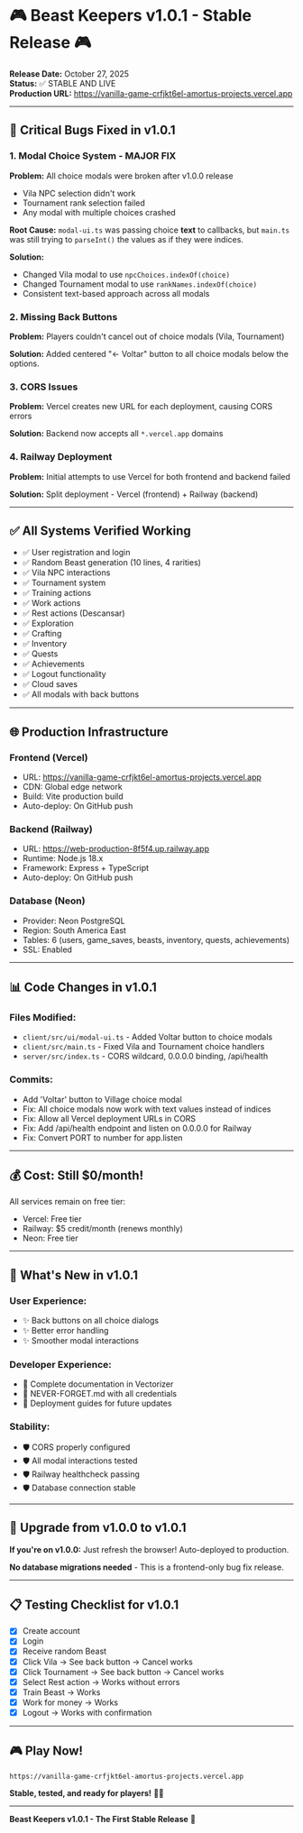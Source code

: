 # 🎮 Beast Keepers v1.0.1 - Stable Release 🎮

**Release Date:** October 27, 2025  
**Status:** ✅ STABLE AND LIVE  
**Production URL:** https://vanilla-game-crfjkt6el-amortus-projects.vercel.app

---

## 🐛 Critical Bugs Fixed in v1.0.1

### **1. Modal Choice System - MAJOR FIX**

**Problem:** All choice modals were broken after v1.0.0 release
- Vila NPC selection didn't work
- Tournament rank selection failed
- Any modal with multiple choices crashed

**Root Cause:** `modal-ui.ts` was passing choice **text** to callbacks, but `main.ts` was still trying to `parseInt()` the values as if they were indices.

**Solution:** 
- Changed Vila modal to use `npcChoices.indexOf(choice)`
- Changed Tournament modal to use `rankNames.indexOf(choice)`
- Consistent text-based approach across all modals

### **2. Missing Back Buttons**

**Problem:** Players couldn't cancel out of choice modals (Vila, Tournament)

**Solution:** Added centered "← Voltar" button to all choice modals below the options.

### **3. CORS Issues**

**Problem:** Vercel creates new URL for each deployment, causing CORS errors

**Solution:** Backend now accepts all `*.vercel.app` domains

### **4. Railway Deployment**

**Problem:** Initial attempts to use Vercel for both frontend and backend failed

**Solution:** Split deployment - Vercel (frontend) + Railway (backend)

---

## ✅ All Systems Verified Working

- ✅ User registration and login
- ✅ Random Beast generation (10 lines, 4 rarities)
- ✅ Vila NPC interactions
- ✅ Tournament system
- ✅ Training actions
- ✅ Work actions
- ✅ Rest actions (Descansar)
- ✅ Exploration
- ✅ Crafting
- ✅ Inventory
- ✅ Quests
- ✅ Achievements
- ✅ Logout functionality
- ✅ Cloud saves
- ✅ All modals with back buttons

---

## 🌐 Production Infrastructure

### **Frontend (Vercel)**
- URL: https://vanilla-game-crfjkt6el-amortus-projects.vercel.app
- CDN: Global edge network
- Build: Vite production build
- Auto-deploy: On GitHub push

### **Backend (Railway)**
- URL: https://web-production-8f5f4.up.railway.app
- Runtime: Node.js 18.x
- Framework: Express + TypeScript
- Auto-deploy: On GitHub push

### **Database (Neon)**
- Provider: Neon PostgreSQL
- Region: South America East
- Tables: 6 (users, game_saves, beasts, inventory, quests, achievements)
- SSL: Enabled

---

## 📊 Code Changes in v1.0.1

### **Files Modified:**
- `client/src/ui/modal-ui.ts` - Added Voltar button to choice modals
- `client/src/main.ts` - Fixed Vila and Tournament choice handlers
- `server/src/index.ts` - CORS wildcard, 0.0.0.0 binding, /api/health

### **Commits:**
- Add 'Voltar' button to Village choice modal
- Fix: All choice modals now work with text values instead of indices
- Fix: Allow all Vercel deployment URLs in CORS
- Fix: Add /api/health endpoint and listen on 0.0.0.0 for Railway
- Fix: Convert PORT to number for app.listen

---

## 💰 Cost: Still $0/month!

All services remain on free tier:
- Vercel: Free tier
- Railway: $5 credit/month (renews monthly)
- Neon: Free tier

---

## 🎯 What's New in v1.0.1

### **User Experience:**
- ✨ Back buttons on all choice dialogs
- ✨ Better error handling
- ✨ Smoother modal interactions

### **Developer Experience:**
- 📝 Complete documentation in Vectorizer
- 📝 NEVER-FORGET.md with all credentials
- 📝 Deployment guides for future updates

### **Stability:**
- 🛡️ CORS properly configured
- 🛡️ All modal interactions tested
- 🛡️ Railway healthcheck passing
- 🛡️ Database connection stable

---

## 🚀 Upgrade from v1.0.0 to v1.0.1

**If you're on v1.0.0:** Just refresh the browser! Auto-deployed to production.

**No database migrations needed** - This is a frontend-only bug fix release.

---

## 📋 Testing Checklist for v1.0.1

- [x] Create account
- [x] Login
- [x] Receive random Beast
- [x] Click Vila → See back button → Cancel works
- [x] Click Tournament → See back button → Cancel works
- [x] Select Rest action → Works without errors
- [x] Train Beast → Works
- [x] Work for money → Works
- [x] Logout → Works with confirmation

---

## 🎮 Play Now!

```
https://vanilla-game-crfjkt6el-amortus-projects.vercel.app
```

**Stable, tested, and ready for players!** 🐉✨

---

**Beast Keepers v1.0.1 - The First Stable Release** 🎉

